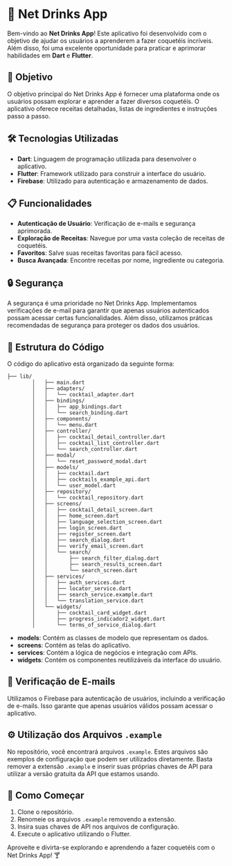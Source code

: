 # 🍹 Net Drinks App

Bem-vindo ao **Net Drinks App**! Este aplicativo foi desenvolvido com o objetivo de ajudar os usuários a aprenderem a fazer coquetéis incríveis. Além disso, foi uma excelente oportunidade para praticar e aprimorar habilidades em **Dart** e **Flutter**.

## 🎯 Objetivo

O objetivo principal do Net Drinks App é fornecer uma plataforma onde os usuários possam explorar e aprender a fazer diversos coquetéis. O aplicativo oferece receitas detalhadas, listas de ingredientes e instruções passo a passo.

## 🛠️ Tecnologias Utilizadas

- **Dart**: Linguagem de programação utilizada para desenvolver o aplicativo.
- **Flutter**: Framework utilizado para construir a interface do usuário.
- **Firebase**: Utilizado para autenticação e armazenamento de dados.

## 📋 Funcionalidades

- **Autenticação de Usuário**: Verificação de e-mails e segurança aprimorada.
- **Exploração de Receitas**: Navegue por uma vasta coleção de receitas de coquetéis.
- **Favoritos**: Salve suas receitas favoritas para fácil acesso.
- **Busca Avançada**: Encontre receitas por nome, ingrediente ou categoria.

## 🔒 Segurança

A segurança é uma prioridade no Net Drinks App. Implementamos verificações de e-mail para garantir que apenas usuários autenticados possam acessar certas funcionalidades. Além disso, utilizamos práticas recomendadas de segurança para proteger os dados dos usuários.

## 📂 Estrutura do Código

O código do aplicativo está organizado da seguinte forma:

```
├── lib/
        │   ├── main.dart
        │   ├── adapters/
        │   │   └── cocktail_adapter.dart
        │   ├── bindings/
        │   │   ├── app_bindings.dart
        │   │   └── search_binding.dart
        │   ├── components/
        │   │   └── menu.dart
        │   ├── controller/
        │   │   ├── cocktail_detail_controller.dart
        │   │   ├── cocktail_list_controller.dart
        │   │   └── search_controller.dart
        │   ├── modal/
        │   │   └── reset_password_modal.dart
        │   ├── models/
        │   │   ├── cocktail.dart
        │   │   ├── cocktails_example_api.dart
        │   │   └── user_model.dart
        │   ├── repository/
        │   │   └── cocktail_repository.dart
        │   ├── screens/
        │   │   ├── cocktail_detail_screen.dart
        │   │   ├── home_screen.dart
        │   │   ├── language_selection_screen.dart
        │   │   ├── login_screen.dart
        │   │   ├── register_screen.dart
        │   │   ├── search_dialog.dart
        │   │   ├── verify_email_screen.dart
        │   │   └── search/
        │   │       ├── search_filter_dialog.dart
        │   │       ├── search_results_screen.dart
        │   │       └── search_screen.dart
        │   ├── services/
        │   │   ├── auth_services.dart
        │   │   ├── locator_service.dart
        │   │   ├── search_service.example.dart
        │   │   └── translation_service.dart
        │   └── widgets/
        │       ├── cocktail_card_widget.dart
        │       ├── progress_indicador2_widget.dart
        │       └── terms_of_service_dialog.dart
```


- **models**: Contém as classes de modelo que representam os dados.
- **screens**: Contém as telas do aplicativo.
- **services**: Contém a lógica de negócios e integração com APIs.
- **widgets**: Contém os componentes reutilizáveis da interface do usuário.

## 📧 Verificação de E-mails

Utilizamos o Firebase para autenticação de usuários, incluindo a verificação de e-mails. Isso garante que apenas usuários válidos possam acessar o aplicativo.

## ⚙️ Utilização dos Arquivos `.example`

No repositório, você encontrará arquivos `.example`. Estes arquivos são exemplos de configuração que podem ser utilizados diretamente. Basta remover a extensão `.example` e inserir suas próprias chaves de API para utilizar a versão gratuita da API que estamos usando.

## 🚀 Como Começar

1. Clone o repositório.
2. Renomeie os arquivos `.example` removendo a extensão.
3. Insira suas chaves de API nos arquivos de configuração.
4. Execute o aplicativo utilizando o Flutter.

Aproveite e divirta-se explorando e aprendendo a fazer coquetéis com o Net Drinks App! 🍸
